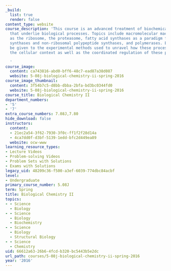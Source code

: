 ```yaml
---
_build:
  list: true
  render: false
content_type: website
course_description: 'This course is an advanced treatment of biochemical mechanisms
  that underlie biological processes. Topics include macromolecular machines such
  as the ribosome, the proteasome, fatty acid synthases as a paradigm for polyketide
  synthases and non-ribosomal polypeptide synthases, and polymerases. Emphasis will
  be given to the experimental methods used to unravel how these processes fit into
  the cellular context as well as the coordinated regulation of these processes.

  '
course_image:
  content: ca743816-abd0-bff6-48c7-ead87a38d087
  website: 5-08j-biological-chemistry-ii-spring-2016
course_image_thumbnail:
  content: 3f54b7c5-d8bb-dbba-2bfa-bd3bc0344fd0
  website: 5-08j-biological-chemistry-ii-spring-2016
course_title: Biological Chemistry II
department_numbers:
- '5'
- '7'
extra_course_numbers: 7.08J,7.80
hide_download: false
instructors:
  content:
  - 21ec2a54-3f62-7930-3f0c-ff1f2f28d14a
  - 4ca7dd0f-d3bf-5139-1edd-bfc2d449ea89
  website: ocw-www
learning_resource_types:
- Lecture Videos
- Problem-solving Videos
- Problem Sets with Solutions
- Exams with Solutions
legacy_uid: 48209c36-f500-a3ef-6039-774dbc84acbf
level:
- Undergraduate
primary_course_number: 5.08J
term: Spring
title: Biological Chemistry II
topics:
- - Science
  - Biology
- - Science
  - Biology
  - Biochemistry
- - Science
  - Biology
  - Structural Biology
- - Science
  - Chemistry
uid: 66612a63-26b6-4fcd-b320-bc5443b5e2dc
url_path: courses/5-08j-biological-chemistry-ii-spring-2016
year: '2016'
---
```

